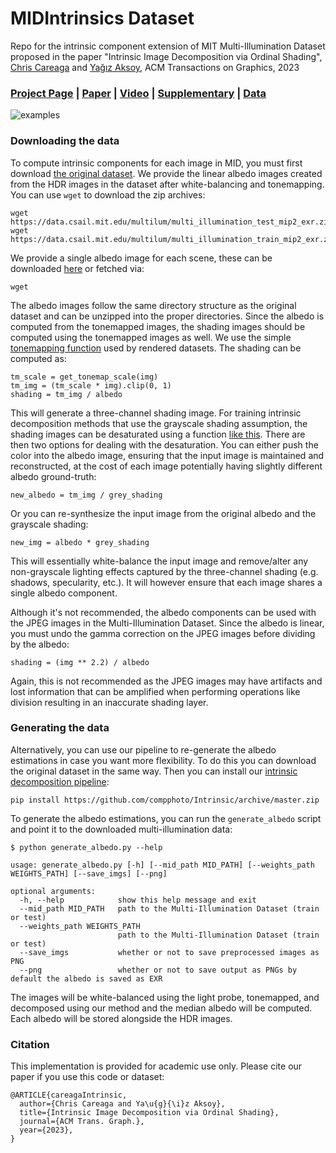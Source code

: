 # MIDIntrinsics Dataset

Repo for the intrinsic component extension of MIT Multi-Illumination Dataset proposed in the paper "Intrinsic Image Decomposition via Ordinal Shading", [Chris Careaga](https://ccareaga.github.io/) and [Yağız Aksoy](https://yaksoy.github.io), ACM Transactions on Graphics, 2023 
### [Project Page](https://yaksoy.github.io/intrinsic) | [Paper]() | [Video]() | [Supplementary]() | [Data]()

![examples](https://github.com/compphoto/MIDIntrinsics/assets/3434597/9682d854-2c75-42c8-a970-afaa85ab49a7)

### Downloading the data
To compute intrinsic components for each image in MID, you must first download [the original dataset](https://projects.csail.mit.edu/illumination/). We provide the linear albedo images created from the HDR images in the dataset after white-balancing and tonemapping. You can use `wget` to download the zip archives:

```
wget https://data.csail.mit.edu/multilum/multi_illumination_test_mip2_exr.zip
wget https://data.csail.mit.edu/multilum/multi_illumination_train_mip2_exr.zip
```
We provide a single albedo image for each scene, these can be downloaded [here]() or fetched via:

```
wget 
```

The albedo images follow the same directory structure as the original dataset and can be unzipped into the proper directories. Since the albedo is computed from the tonemapped images, the shading images should be computed using the tonemapped images as well. We use the simple [tonemapping function](https://github.com/CCareaga/chrislib/blob/667ddf1853683cfcfa21c9fcc435b92b2487e9b1/chrislib/general.py#L437-L479) used by rendered datasets. The shading can be computed as:
```
tm_scale = get_tonemap_scale(img)
tm_img = (tm_scale * img).clip(0, 1)
shading = tm_img / albedo
```
This will generate a three-channel shading image. For training intrinsic decomposition methods that use the grayscale shading assumption, the shading images can be desaturated using a function [like this](https://github.com/CCareaga/chrislib/blob/667ddf1853683cfcfa21c9fcc435b92b2487e9b1/chrislib/general.py#L284C1-L306C22). There are then two options for dealing with the desaturation. You can either push the color into the albedo image, ensuring that the input image is maintained and reconstructed, at the cost of each image potentially having slightly different albedo ground-truth:
```
new_albedo = tm_img / grey_shading
```
Or you can re-synthesize the input image from the original albedo and the grayscale shading:
```
new_img = albedo * grey_shading
```
This will essentially white-balance the input image and remove/alter any non-grayscale lighting effects captured by the three-channel shading (e.g. shadows, specularity, etc.). It will however ensure that each image shares a single albedo component.

Although it's not recommended, the albedo components can be used with the JPEG images in the Multi-Illumination Dataset. Since the albedo is linear, you must undo the gamma correction on the JPEG images before dividing by the albedo:
```
shading = (img ** 2.2) / albedo
```
Again, this is not recommended as the JPEG images may have artifacts and lost information that can be amplified when performing operations like division resulting in an inaccurate shading layer. 

### Generating the data

Alternatively, you can use our pipeline to re-generate the albedo estimations in case you want more flexibility. To do this you can download the original dataset in the same way. Then you can install our [intrinsic decomposition pipeline](https://github.com/compphoto/Intrinsic):
```
pip install https://github.com/compphoto/Intrinsic/archive/master.zip
```
To generate the albedo estimations, you can run the `generate_albedo` script and point it to the downloaded multi-illumination data:
```
$ python generate_albedo.py --help

usage: generate_albedo.py [-h] [--mid_path MID_PATH] [--weights_path WEIGHTS_PATH] [--save_imgs] [--png]

optional arguments:
  -h, --help            show this help message and exit
  --mid_path MID_PATH   path to the Multi-Illumination Dataset (train or test)
  --weights_path WEIGHTS_PATH
                        path to the Multi-Illumination Dataset (train or test)
  --save_imgs           whether or not to save preprocessed images as PNG
  --png                 whether or not to save output as PNGs by default the albedo is saved as EXR

```
The images will be white-balanced using the light probe, tonemapped, and decomposed using our method and the median albedo will be computed. Each albedo will be stored alongside the HDR images. 

### Citation
This implementation is provided for academic use only. Please cite our paper if you use this code or dataset:

```
@ARTICLE{careagaIntrinsic,
  author={Chris Careaga and Ya\u{g}{\i}z Aksoy},
  title={Intrinsic Image Decomposition via Ordinal Shading},
  journal={ACM Trans. Graph.},
  year={2023},
}
```
